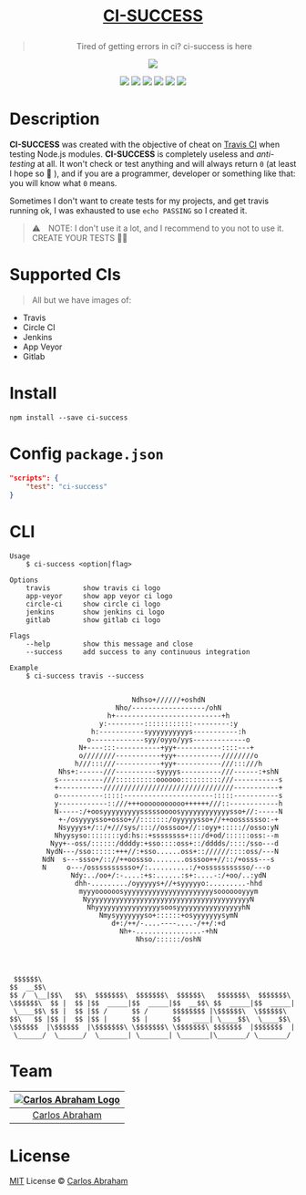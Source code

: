 # [<p align="center"> CI-SUCCESS</p>](https://www.npmjs.com/package/ci-success)

<blockquote align="center"> Tired of getting errors in ci? ci-success is here </blockquote>

<p align="center">
<a href="https://www.npmjs.com/package/ci-success"><img src="https://cdn.abraham.gq/projects/ci-success/shot.png" align="center"></a>
</p>

<p align="center">
	<!-- Travis CI -->
	<a href="https://travis-ci.org/abranhe/ci-success"><img src="https://img.shields.io/travis/abranhe/ci-success.svg?logo=travis" /></a>
	<!-- LICENSE -->
	<a href="https://github.com/abranhe/ci-success/blob/master/LICENSE"><img src="https://img.shields.io/github/license/abranhe/ci-success.svg" /></a>
	<!-- NPM Version -->
	<a href="https://www.npmjs.com/package/ci-success"><img src="https://img.shields.io/npm/v/ci-success.svg" /></a>
	<!-- @abranhe -->
	<a href="https://github.com/abranhe"><img src="https://abranhe.com/badge.svg"></a>
	<!-- Cash me -->
	<a href="https://cash.me/$abranhe"><img src="https://cdn.abraham.gq/badges/cash-me.svg"></a>
	<!-- Patreon -->
	<a href="https://www.patreon.com/abranhe"><img src="https://cdn.abraham.gq/badges/patreon.svg" /></a>
</p>


# Description

**CI-SUCCESS** was created with the objective of cheat on [Travis CI](https://travis-ci.org) when testing Node.js modules. **CI-SUCCESS** is completely useless and *anti-testing* at all. It won't check or test anything and will always return `0` (at least I hope so 😬 ), and if you are a programmer, developer or something like that: you will know what `0` means.

Sometimes I don't want to create tests for my projects, and get travis running ok, I was exhausted to use `echo PASSING` so I created it.

> ⚠️ NOTE: I don't use it a lot, and I recommend to you not to use it. CREATE YOUR TESTS ☝🏻

# Supported  CIs

> All but we have images of:

- Travis
- Circle CI
- Jenkins
- App Veyor
- Gitlab

# Install

```
npm install --save ci-success
```

# Config `package.json`

```json
"scripts": {
	"test": "ci-success"
}
```

# CLI

```console
Usage
	$ ci-success <option|flag>

Options
	travis        show travis ci logo
	app-veyor     show app veyor ci logo
	circle-ci     show circle ci logo
	jenkins       show jenkins ci logo
	gitlab        show gitlab ci logo

Flags
	--help        show this message and close
	--success     add success to any continuous integration

Example
	$ ci-success travis --success


	                          Ndhso+//////+oshdN
	                      Nho/------------------/ohN
	                    h+--------------------------+h
	                  y:---------::::::::::::---------:y
	                h:-----------syyyyyyyyyys-----------:h
	               o-------------syy/oyyo/yys-------------o
	             N+----:::-----------+yy+-----------::::---+
	             o////////-----------+yy+-----------////////o
	            h///:::///-----------+yy+-----------///:::///h
	        Nhs+:------///----------syyyys----------///------:+shN
	       s-----------///::::::::::oooooo::::::::::///-----------s
	       +-----------////////////////////////////////-----------+
	       o-----------:::::----------------------:::::-----------s
	       y------------::///+++ooooooooooo++++++///::------------h
	       N-----:/+oosyyyyyyyyysssssoooosyyyyyyyyyyyysso+//:-----N
	        +-/osyyyysso+osso+//:::::::/oyyyyysso+//++oosssssso:-+
	        Nsyyyys+/::/+///sys/::://osssoo+//::oyy+::::://osso:yN
	       Nhyysyso::::::::yd:hs::+ssssssss+:::/d+od/::::::oss:--m
	      Nyy+--oss/::::::/ddddy:+sso::::oss+::/dddds/::::/sso---d
	     NydN---/sso::::::+++//:+sso......oss+:://////::::oss/---N
	    NdN  s---ssso+/:://++oossso........osssoo++//::/+osss---s
	    N     o---/osssssssssso+/:..........:/+osssssssssso/---o
	           Ndy:../oo+/:-....:+s:......:s+:....-:/+oo/..:ydN
	            dhh-........./oyyyyys+//+syyyyyo:.........-hhd
	             myyyoooooosyyyyyyyyyyyyyyyyyyyyyysooooooyyym
	              NyyyyyyyyyyyyyyyyyyyyyyyyyyyyyyyyyyyyyyyyN
	               NhyyyyyyyyyyyyyyyysoosyyyyyyyyyyyyyyyyhN
	                  Nmysyyyyyyyso+::::::+osyyyyyyysymN
	                     d+:/++/-....----....-/++/:+d
	                       Nh+-................-+hN
	                           Nhso/::::::/oshN




 $$$$$$\
$$  __$$\
$$ /  \__|$$\   $$\  $$$$$$$\  $$$$$$$\  $$$$$$\   $$$$$$$\  $$$$$$$\
\$$$$$$\  $$ |  $$ |$$  _____|$$  _____|$$  __$$\ $$  _____|$$  _____|
 \____$$\ $$ |  $$ |$$ /      $$ /      $$$$$$$$ |\$$$$$$\  \$$$$$$\
$$\   $$ |$$ |  $$ |$$ |      $$ |      $$   ____| \____$$\  \____$$\
\$$$$$$  |\$$$$$$  |\$$$$$$$\ \$$$$$$$\ \$$$$$$$\ $$$$$$$  |$$$$$$$  |
 \______/  \______/  \_______| \_______| \_______|\_______/ \_______/

```
# Team

|[![Carlos Abraham Logo](https://avatars3.githubusercontent.com/u/21347264?s=50&v=4)](https://19cah.com)|
| :-: |
| [Carlos Abraham](https://github.com/abranhe) |

# License

[MIT](https://github.com/abranhe/ci-success/blob/master/LICENSE) License © [Carlos Abraham](https://github.com/abranhe/)
